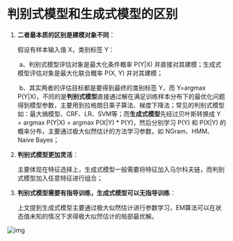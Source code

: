 # 判别式模型和生成式模型的区别

1. **二者最本质的区别是建模对象不同**：

   假设有样本输入值 X，类别标签 Y：

   ​	a、判别式模型评估对象是最大化条件概率 P(Y|X) 并直接对其建模；生成式模型评估对象是最大化联合概率 P(X, Y) 并对其建模；

   ​	b、其实两者的评估目标都是要得到最终的类别标签 Y，而 Y=argmax P(Y|X)，不同的是**判别式模型**直接通过解在满足训练样本分布下的最优化问题得到模型参数，主要用到拉格朗日乘子算法、梯度下降法；常见的判别式模型如：最大熵模型、CRF、LR、SVM等；而**生成式模型**先经过贝叶斯转换成 Y = argmax P(Y|X) = argmax P(X|Y) * P(Y)，然后分别学习 P(Y) 和 P(X|Y) 的概率分布，主要通过极大似然估计的方法学习参数，如 NGram、HMM、Naive Bayes；

2. **判别式模型更加灵活**：

   主要体现在特征选择上，生成式模型一般需要将特征加入马尔科夫链，而判别式模型加入任意特征进行组合；

3. **判别式模型需要有指导训练，生成式模型可以无指导训练**：

   上文提到生成式模型主要通过极大似然估计进行参数学习，EM算法可以在状态值未知的情况下求得极大似然估计的局部最优解。

![img](https://img-my.csdn.net/uploads/201209/16/1347799026_3378.png)